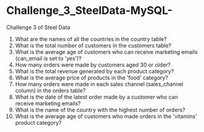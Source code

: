 # Challenge_3_SteelData-MySQL-
Challenge 3 of Steel Data


 1. What are the names of all the countries in the country table?
 2. What is the total number of customers in the customers table?
 3. What is the average age of customers who can receive marketing emails (can_email is set to 'yes')?
 4. How many orders were made by customers aged 30 or older?
 5. What is the total revenue generated by each product category?
 6. What is the average price of products in the 'food' category?
 7. How many orders were made in each sales channel (sales_channel column) in the orders table?
 8. What is the date of the latest order made by a customer who can receive marketing emails?
 9. What is the name of the country with the highest number of orders?
 10. What is the average age of customers who made orders in the 'vitamins' product category? 
